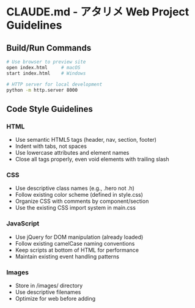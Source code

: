 # CLAUDE.md - アタリメ Web Project Guidelines

## Build/Run Commands
```bash
# Use browser to preview site
open index.html     # macOS
start index.html    # Windows

# HTTP server for local development
python -m http.server 8000
```

## Code Style Guidelines

### HTML
- Use semantic HTML5 tags (header, nav, section, footer)
- Indent with tabs, not spaces
- Use lowercase attributes and element names
- Close all tags properly, even void elements with trailing slash

### CSS
- Use descriptive class names (e.g., .hero not .h)
- Follow existing color scheme (defined in style.css)
- Organize CSS with comments by component/section
- Use the existing CSS import system in main.css

### JavaScript
- Use jQuery for DOM manipulation (already loaded)
- Follow existing camelCase naming conventions
- Keep scripts at bottom of HTML for performance
- Maintain existing event handling patterns

### Images
- Store in /images/ directory
- Use descriptive filenames
- Optimize for web before adding